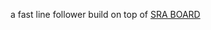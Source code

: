 a fast line follower build on top of [SRA BOARD](https://github.com/SRA-VJTI/sra-board-hardware-design)
